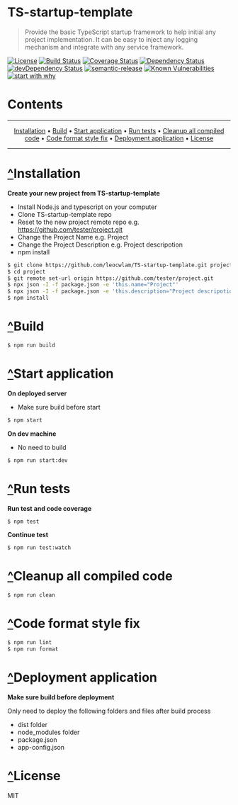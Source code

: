 # <a name="TS-startup-template"></a>TS-startup-template

> Provide the basic TypeScript startup framework to help initial any project implementation. It can be easy to inject any logging mechanism and integrate with any service framework.

[![License](https://img.shields.io/badge/license-MIT-green.svg)](https://github.com/leocwlam/system-task/blob/master/LICENSE)
[![Build Status](https://travis-ci.org/leocwlam/TS-startup-template.svg?branch=master)](https://travis-ci.org/leocwlam/TS-startup-template)
[![Coverage Status](https://coveralls.io/repos/github/leocwlam/TS-startup-template/badge.svg?branch=master)](https://coveralls.io/github/leocwlam/TS-startup-template?branch=master)
[![Dependency Status](https://david-dm.org/leocwlam/TS-startup-template.svg)](https://david-dm.org/leocwlam/TS-startup-template)
[![devDependency Status](https://david-dm.org/leocwlam/TS-startup-template/dev-status.svg)](https://david-dm.org/leocwlam/TS-startup-template?type=dev)
[![semantic-release](https://img.shields.io/badge/%20%20%F0%9F%93%A6%F0%9F%9A%80-semantic--release-e10079.svg)](https://github.com/semantic-release/semantic-release)
[![Known Vulnerabilities](https://snyk.io/test/github/leocwlam/TS-startup-template/badge.svg)](https://snyk.io/test/github/leocwlam/TS-startup-template)
[![start with why](https://img.shields.io/badge/start%20with-why%3F-brightgreen.svg?style=flat)](https://github.com/leocwlam/TS-startup-template/wiki)

# Contents

---

<p align="center">
    <a href="#install">Installation</a> &bull;
    <a href="#build">Build</a> &bull;
    <a href="#run">Start application</a> &bull;
    <a href="#test">Run tests</a> &bull;
    <a href="#clean">Cleanup all compiled code</a> &bull;
    <a href="#format">Code format style fix</a> &bull;
    <a href="#deployment">Deployment application</a> &bull;
    <a href="#license">License</a>
</p>

---

# <a href="#TS-startup-template">^</a><a name="install"></a>Installation

**Create your new project from TS-startup-template**

- Install Node.js and typescript on your computer
- Clone TS-startup-template repo
- Reset to the new project remote repo e.g. https://github.com/tester/project.git
- Change the Project Name e.g. Project
- Change the Project Description e.g. Project descripotion
- npm install

```bash
$ git clone https://github.com/leocwlam/TS-startup-template.git project
$ cd project
$ git remote set-url origin https://github.com/tester/project.git
$ npx json -I -f package.json -e 'this.name="Project"'
$ npx json -I -f package.json -e 'this.description="Project descripotion"'
$ npm install
```

# <a href="#TS-startup-template">^</a><a name="build"></a>Build

```bash
$ npm run build
```

# <a href="#TS-startup-template">^</a><a name="run"></a>Start application

**On deployed server**

- Make sure build before start

```bash
$ npm start
```

**On dev machine**

- No need to build

```bash
$ npm run start:dev
```

# <a href="#TS-startup-template">^</a><a name="test"></a>Run tests

**Run test and code coverage**

```bash
$ npm test
```

**Continue test**

```bash
$ npm run test:watch
```

# <a href="#TS-startup-template">^</a><a name="clean"></a>Cleanup all compiled code

```bash
$ npm run clean
```

# <a href="#TS-startup-template">^</a><a name="format"></a>Code format style fix

```bash
$ npm run lint
$ npm run format
```

# <a href="#TS-startup-template">^</a><a name="deployment"></a>Deployment application

**Make sure build before deployment**

Only need to deploy the following folders and files after build process

- dist folder
- node_modules folder
- package.json
- app-config.json

# <a href="#system-service">^</a><a name="license"></a>License

MIT
